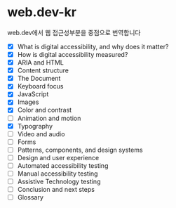 # web.dev-kr

web.dev에서 웹 접근성부분을 중점으로 번역합니다

- [x] What is digital accessibility, and why does it matter?
- [x] How is digital accessibility measured?
- [x] ARIA and HTML
- [x] Content structure
- [x] The Document
- [x] Keyboard focus
- [x] JavaScript
- [x] Images
- [x] Color and contrast
- [ ] Animation and motion
- [x] Typography
- [ ] Video and audio
- [ ] Forms
- [ ] Patterns, components, and design systems
- [ ] Design and user experience
- [ ] Automated accessibility testing
- [ ] Manual accessibility testing
- [ ] Assistive Technology testing
- [ ] Conclusion and next steps
- [ ] Glossary
